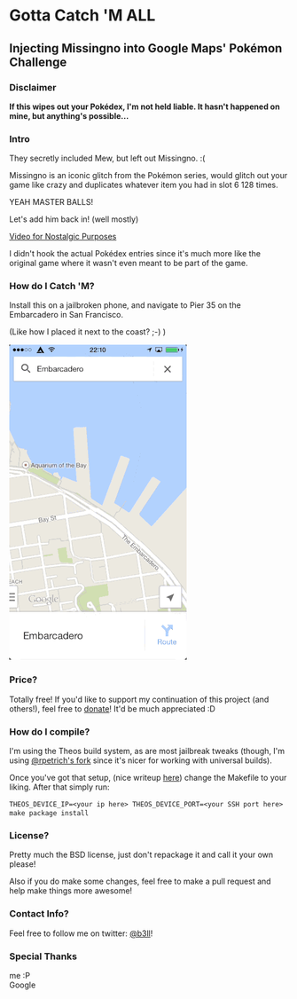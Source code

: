 # Gotta Catch 'M ALL
## Injecting Missingno into Google Maps' Pokémon Challenge

### Disclaimer
**If this wipes out your Pokédex, I'm not held liable. It hasn't happened on mine, but anything's possible...**

### Intro
They secretly included Mew, but left out Missingno. :(

Missingno is an iconic glitch from the Pokémon series, would glitch out your game like crazy and duplicates whatever item you had in slot 6 128 times. 

YEAH MASTER BALLS!

Let's add him back in! (well mostly)

[Video for Nostalgic Purposes](https://www.youtube.com/watch?v=-tOyBahKkbk)

I didn't hook the actual Pokédex entries since it's much more like the original game where it wasn't even meant to be part of the game.

### How do I Catch 'M?
Install this on a jailbroken phone, and navigate to Pier 35 on the Embarcadero in San Francisco.

(Like how I placed it next to the coast? ;-) )

![GottaCatchMALL Preview GIF](Missingno.gif)

### Price?
Totally free! If you'd like to support my continuation of this project (and others!), feel free to [donate](http://www.adambell.ca/donate)! It'd be much appreciated :D

### How do I compile?
I'm using the Theos build system, as are most jailbreak tweaks (though, I'm using [@rpetrich's fork](https://www.github.com/rpetrich/theos) since it's nicer for working with universal builds).

Once you've got that setup, (nice writeup [here](http://iphonedevwiki.net/index.php/Theos/Getting_Started)) change the Makefile to your liking. After that simply run:

    THEOS_DEVICE_IP=<your ip here> THEOS_DEVICE_PORT=<your SSH port here> make package install

### License?
Pretty much the BSD license, just don't repackage it and call it your own please!

Also if you do make some changes, feel free to make a pull request and help make things more awesome!

### Contact Info?
Feel free to follow me on twitter: [@b3ll](https:///www.twitter.com/b3ll)!

### Special Thanks
me :P  
Google
